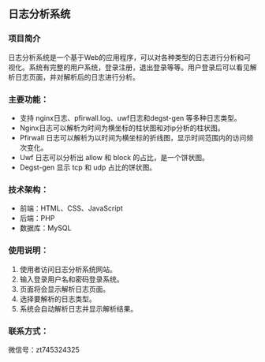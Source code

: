 ## 日志分析系统

### 项目简介

日志分析系统是一个基于Web的应用程序，可以对各种类型的日志进行分析和可视化。系统有完整的用户系统，登录注册，退出登录等等。用户登录后可以看见解析日志页面，并对解析后的日志进行分析。

### 主要功能：

* 支持 nginx日志、pfirwall.log、uwf日志和degst-gen 等多种日志类型。
* Nginx日志可以解析为时间为横坐标的柱状图和对ip分析的柱状图。
* Pfirwall 日志可以解析为以时间为横坐标的折线图，显示时间范围内的访问频次变化。
* Uwf 日志可以分析出 allow 和 block 的占比，是一个饼状图。
* Degst-gen 显示 tcp 和 udp 占比的饼状图。


### 技术架构：

* 前端：HTML、CSS、JavaScript
* 后端：PHP
* 数据库：MySQL


### 使用说明：

1. 使用者访问日志分析系统网站。
2. 输入登录用户名和密码登录系统。
3. 页面将会显示解析日志页面。
4. 选择要解析的日志类型。
5. 系统会自动解析日志并显示解析结果。


### 联系方式：

微信号：zt745324325